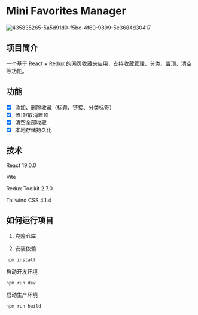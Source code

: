 # Mini Favorites Manager
![435835265-5a5d91d0-f5bc-4f69-9899-5e3684d30417](https://github.com/user-attachments/assets/a68ef398-4f1d-4340-a013-41008ec3b115)
## 项目简介
一个基于 React + Redux 的网页收藏夹应用，支持收藏管理、分类、置顶、清空等功能。

## 功能

- [x] 添加、删除收藏（标题、链接、分类标签）
- [x] 置顶/取消置顶
- [x] 清空全部收藏
- [x] 本地存储持久化

## 技术
React 19.0.0

Vite

Redux Toolkit 2.7.0

Tailwind CSS 4.1.4

## 如何运行项目
1. 克隆仓库

2. 安装依赖

```code
npm install
```
启动开发环境

```code
npm run dev
```
启动生产环境
```code
npm run build
```
